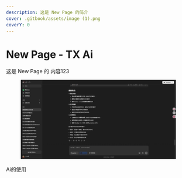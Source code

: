 ```yaml
---
description: 这是 New Page 的简介
cover: .gitbook/assets/image (1).png
coverY: 0
---
```


# New Page - TX Ai

这是 New Page 的 内容123



<figure><img src=".gitbook/assets/image (1).png" alt="" width="563"><figcaption></figcaption></figure>

Ai的使用

